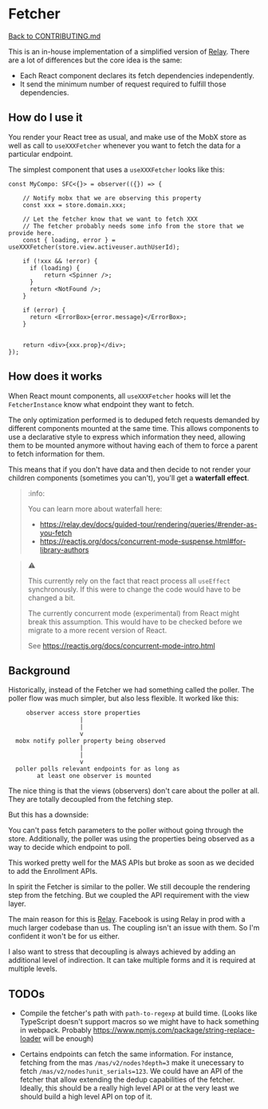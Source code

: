 # Fetcher

[Back to CONTRIBUTING.md](../../../CONTRIBUTING.md)

This is an in-house implementation of a simplified version of [Relay](https://relay.dev).
There are a lot of differences but the core idea is the same:

  * Each React component declares its fetch dependencies independently.
  * It send the minimum number of request required to fulfill those dependencies.

## How do I use it

You render your React tree as usual, and make use of the MobX store
as well as call to `useXXXFetcher` whenever you want to fetch the data
for a particular endpoint.

The simplest component that uses a `useXXXFetcher` looks like this:

```tsx
const MyCompo: SFC<{}> = observer(({}) => {

    // Notify mobx that we are observing this property
    const xxx = store.domain.xxx;

    // Let the fetcher know that we want to fetch XXX
    // The fetcher probably needs some info from the store that we provide here.
    const { loading, error } = useXXXFetcher(store.view.activeuser.authUserId);

    if (!xxx && !error) {
      if (loading) {
          return <Spinner />;
      }
      return <NotFound />;
    }

    if (error) {
      return <ErrorBox>{error.message}</ErrorBox>;
    }


    return <div>{xxx.prop}</div>;
});
```

## How does it works

When React mount components, all `useXXXFetcher` hooks will let the
`FetcherInstance` know what endpoint they want to fetch.

The only optimization performed is to deduped fetch requests demanded
by different components mounted at the same time. This allows
components to use a declarative style to express which information
they need, allowing them to be mounted anymore without having each of
them to force a parent to fetch information for them.

This means that if you don't have data and then decide to not render your
children components (sometimes you can't), you'll get a **waterfall effect**.

> :info:
>
> You can learn more about waterfall here:
>  - https://relay.dev/docs/guided-tour/rendering/queries/#render-as-you-fetch
>  - https://reactjs.org/docs/concurrent-mode-suspense.html#for-library-authors

> :warning:
>
> This currently rely on the fact that react process all `useEffect` synchronously.
> If this were to change the code would have to be changed a bit.
>
> The currently concurrent mode (experimental) from React might break
> this assumption. This would have to be checked before we migrate
> to a more recent version of React.
>
> See https://reactjs.org/docs/concurrent-mode-intro.html

## Background

Historically, instead of the Fetcher we had something called the poller.
The poller flow was much simpler, but also less flexible. It worked like
this:

```
     observer access store properties
                    |
                    |
                    v
  mobx notify poller property being observed
                    |
                    |
                    v
  poller polls relevant endpoints for as long as
        at least one observer is mounted
```

The nice thing is that the views (observers) don't care about
the poller at all. They are totally decoupled from the fetching
step.

But this has a downside:

You can't pass fetch parameters to the poller without going
through the store. Additionally, the poller was using the properties
being observed as a way to decide which endpoint to poll.

This worked pretty well for the MAS APIs but broke as soon as we
decided to add the Enrollment APIs.

In spirit the Fetcher is similar to the poller. We still decouple
the rendering step from the fetching. But we coupled the API requirement
with the view layer.

The main reason for this is [Relay](https://relay.dev). Facebook is
using Relay in prod with a much larger codebase than us. The coupling
isn't an issue with them. So I'm confident it won't be for us either.

I also want to stress that decoupling is always achieved by adding an additional
level of indirection. It can take multiple forms and it is required at multiple
levels.

## TODOs

 * Compile the fetcher's path with `path-to-regexp` at build time.
   (Looks like TypeScript doesn't support macros so we might have
   to hack something in webpack. Probably https://www.npmjs.com/package/string-replace-loader
   will be enough)

 * Certains endpoints can fetch the same information. For instance, fetching
   from the mas `/mas/v2/nodes?depth=3` make it unecessary to fetch `/mas/v2/nodes?unit_serials=123`.
   We could have an API of the fetcher that allow extending the dedup capabilities of
   the fetcher. Ideally, this should be a really high level API or at the very least
   we should build a high level API on top of it.